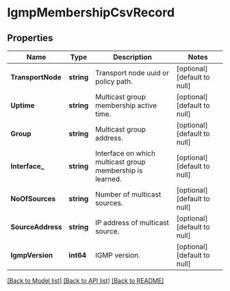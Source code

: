 # IgmpMembershipCsvRecord

## Properties
Name | Type | Description | Notes
------------ | ------------- | ------------- | -------------
**TransportNode** | **string** | Transport node uuid or policy path. | [optional] [default to null]
**Uptime** | **string** | Multicast group membership active time. | [optional] [default to null]
**Group** | **string** | Multicast group address. | [optional] [default to null]
**Interface_** | **string** | Interface on which multicast group membership is learned.  | [optional] [default to null]
**NoOfSources** | **string** | Number of multicast sources. | [optional] [default to null]
**SourceAddress** | **string** | IP address of multicast source. | [optional] [default to null]
**IgmpVersion** | **int64** | IGMP version. | [optional] [default to null]

[[Back to Model list]](../README.md#documentation-for-models) [[Back to API list]](../README.md#documentation-for-api-endpoints) [[Back to README]](../README.md)

